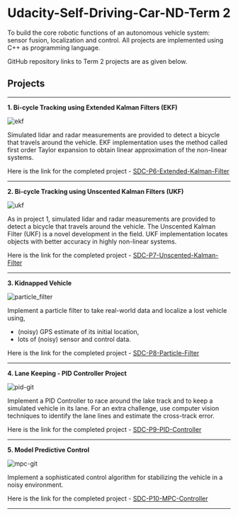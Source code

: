 # Udacity-Self-Driving-Car-ND-Term 2
To build the core robotic functions of an autonomous vehicle system: sensor fusion, localization and control. All projects are implemented using C++ as programming language.

GitHub repository links to Term 2 projects are as given below.

## Projects

-------------

**1. Bi-cycle Tracking using Extended Kalman Filters (EKF)**

![ekf](https://cloud.githubusercontent.com/assets/17127066/25771038/7c53935a-3263-11e7-8574-fd1fa97235d7.png)

Simulated lidar and radar measurements are provided to detect a bicycle that travels around the vehicle. EKF implementation uses the method called first order Taylor expansion to obtain linear approximation of the non-linear systems. 

Here is the link for the completed project - [SDC-P6-Extended-Kalman-Filter][1]

-------------

**2. Bi-cycle Tracking using Unscented Kalman Filters (UKF)**

![ukf](https://cloud.githubusercontent.com/assets/17127066/25771039/7c5a8d90-3263-11e7-8703-6bf2db5a957a.png)

As in project 1, simulated lidar and radar measurements are provided to detect a bicycle that travels around the vehicle. The Unscented Kalman Filter (UKF) is a novel development in the field. UKF implementation locates objects with better accuracy in highly non-linear systems. 

Here is the link for the completed project - [SDC-P7-Unscented-Kalman-Filter][2]

-------------

**3. Kidnapped Vehicle**

![particle_filter](https://cloud.githubusercontent.com/assets/17127066/26500210/b84170fe-4252-11e7-9ba7-fb149f03fb7b.png)

Implement a particle filter to take real-world data and localize a lost vehicle using,

- (noisy) GPS estimate of its initial location, 
- lots of (noisy) sensor and control data.

Here is the link for the completed project - [SDC-P8-Particle-Filter][3]

-------------

**4. Lane Keeping - PID Controller Project**

![pid-git](https://user-images.githubusercontent.com/17127066/27775891-da02bd5e-5fc3-11e7-8ed7-8e81138da41b.png)

Implement a PID Controller to race around the lake track and to keep a simulated vehicle in its lane. For an extra challenge, use computer vision techniques to identify the lane lines and estimate the cross-track error.

Here is the link for the completed project - [SDC-P9-PID-Controller][4]

-------------

**5. Model Predictive Control**

![mpc-git](https://user-images.githubusercontent.com/17127066/27775894-e13f8674-5fc3-11e7-91db-1b6018a6a5e9.png)

Implement a sophisticated control algorithm for stabilizing the vehicle in a noisy environment.

Here is the link for the completed project - [SDC-P10-MPC-Controller][5]

-------------

[1]: https://github.com/ra9hur/SDC-P6-Extended-Kalman-Filter
[2]: https://github.com/ra9hur/SDC-P7-Unscented-Kalman-Filter
[3]: https://github.com/ra9hur/SDC-P8-Particle-Filter
[4]: https://github.com/ra9hur/SDC-P9-PID-Controller
[5]: https://github.com/ra9hur/SDC-P10-MPC-Controller
